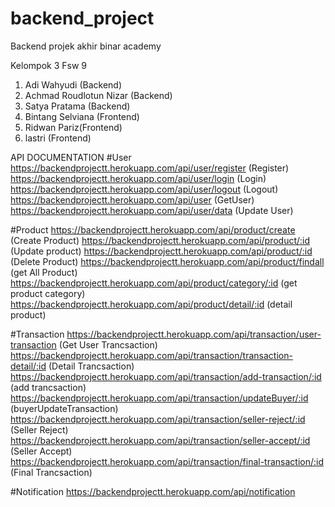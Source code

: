 # backend_project
Backend projek akhir binar academy

Kelompok 3 Fsw 9 
1. Adi Wahyudi (Backend)
2. Achmad Roudlotun Nizar (Backend)
3. Satya Pratama (Backend)
4. Bintang Selviana (Frontend)
5. Ridwan Pariz(Frontend)
6. lastri (Frontend)

API DOCUMENTATION
#User
https://backendprojectt.herokuapp.com/api/user/register (Register)
https://backendprojectt.herokuapp.com/api/user/login (Login)
https://backendprojectt.herokuapp.com/api/user/logout (Logout)
https://backendprojectt.herokuapp.com/api/user    (GetUser)
https://backendprojectt.herokuapp.com/api/user/data (Update User)

#Product
https://backendprojectt.herokuapp.com/api/product/create (Create Product)
https://backendprojectt.herokuapp.com/api/product/:id (Update product)
https://backendprojectt.herokuapp.com/api/product/:id (Delete Product)
https://backendprojectt.herokuapp.com/api/product/findall (get All Product)
https://backendprojectt.herokuapp.com/api/product/category/:id (get product category)
https://backendprojectt.herokuapp.com/api/product/detail/:id (detail product)

#Transaction
https://backendprojectt.herokuapp.com/api/transaction/user-transaction (Get User Trancsaction)
https://backendprojectt.herokuapp.com/api/transaction/transaction-detail/:id (Detail Trancsaction)
https://backendprojectt.herokuapp.com/api/transaction/add-transaction/:id  (add trancsaction)
https://backendprojectt.herokuapp.com/api/transaction/updateBuyer/:id (buyerUpdateTransaction)
https://backendprojectt.herokuapp.com/api/transaction/seller-reject/:id (Seller Reject)
https://backendprojectt.herokuapp.com/api/transaction/seller-accept/:id (Seller Accept)
https://backendprojectt.herokuapp.com/api/transaction/final-transaction/:id (Final Trancsaction)

#Notification
https://backendprojectt.herokuapp.com/api/notification
